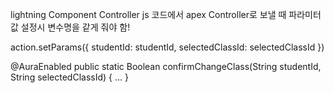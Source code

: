 lightning Component Controller js 코드에서
apex Controller로 보낼 때 파라미터 값 설정시
변수명을 같게 줘야 함!

action.setParams({
  studentId: studentId,
  selectedClassId: selectedClassId
})

@AuraEnabled
public static Boolean confirmChangeClass(String studentId, String selectedClassId) {
  ...
}
